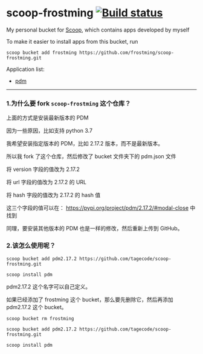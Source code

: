 # scoop-frostming [![Build status](https://ci.appveyor.com/api/projects/status/029wg97af9l3f3v0?svg=true)](https://ci.appveyor.com/project/frostming/scoop-frostming)

My personal bucket for [Scoop](http://scoop.sh), which contains apps developed by myself

To make it easier to install apps from this bucket, run

    scoop bucket add frostming https://github.com/frostming/scoop-frostming.git

Application list:

-   [pdm](https://pdm.fming.dev)


---
### 1.为什么要 fork `scoop-frostming` 这个仓库？
上面的方式是安装最新版本的 PDM

因为一些原因，比如支持 python 3.7

我希望安装指定版本的 PDM，比如 2.17.2 版本，而不是最新版本。

所以我 fork 了这个仓库，然后修改了 bucket 文件夹下的 pdm.json 文件

将 version 字段的值改为 2.17.2

将 url 字段的值改为 2.17.2 的 URL

将 hash 字段的值改为 2.17.2 的 hash 值

这三个字段的值可以在： https://pypi.org/project/pdm/2.17.2/#modal-close 中找到

同理，要安装其他版本的 PDM 也是一样的修改，然后重新上传到 GitHub。

### 2.该怎么使用呢？

    scoop bucket add pdm2.17.2 https://github.com/tagecode/scoop-frostming.git

    scoop install pdm

pdm2.17.2 这个名字可以自己定义。

如果已经添加了 frostming 这个 bucket，那么要先删除它，然后再添加 pdm2.17.2 这个 bucket。

    scoop bucket rm frostming

    scoop bucket add pdm2.17.2 https://github.com/tagecode/scoop-frostming.git

    scoop install pdm
